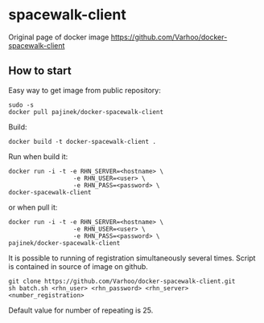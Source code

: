 # spacewalk-client

Original page of docker image https://github.com/Varhoo/docker-spacewalk-client

## How to start 
Easy way to get image from public repository:

```
sudo -s
docker pull pajinek/docker-spacewalk-client
```

Build:

```
docker build -t docker-spacewalk-client .
```

Run when build it:

```
docker run -i -t -e RHN_SERVER=<hostname> \
                  -e RHN_USER=<user> \
                  -e RHN_PASS=<password> \
docker-spacewalk-client
```

or when pull it:

```
docker run -i -t -e RHN_SERVER=<hostname> \
                  -e RHN_USER=<user> \
                  -e RHN_PASS=<password> \
pajinek/docker-spacewalk-client
```


It is possible to running of registration simultaneously several times. Script is contained in source of image on github.

```
git clone https://github.com/Varhoo/docker-spacewalk-client.git
sh batch.sh <rhn_user> <rhn_password> <rhn_server> <number_registration>
```

Default value for number of repeating is 25.
